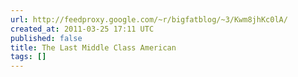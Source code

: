 ```yaml
---
url: http://feedproxy.google.com/~r/bigfatblog/~3/Kwm8jhKc0lA/
created_at: 2011-03-25 17:11 UTC
published: false
title: The Last Middle Class American
tags: []
---
```



